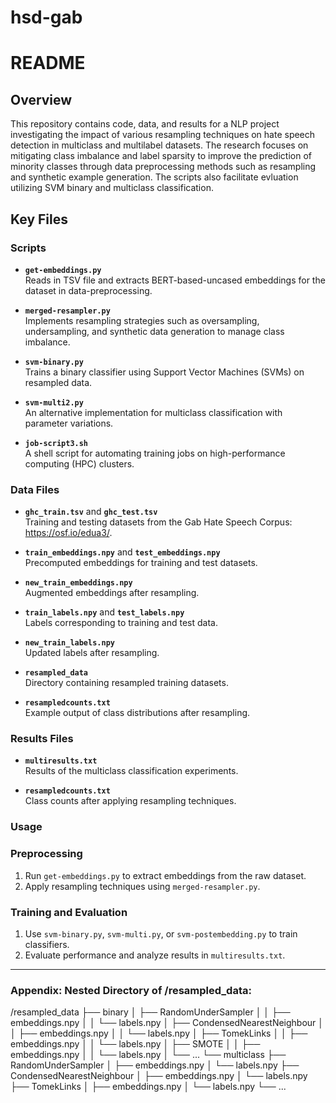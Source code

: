 # hsd-gab

# README

## Overview

This repository contains code, data, and results for a NLP project investigating the impact of various resampling techniques on hate speech detection in multiclass and multilabel datasets. The research focuses on mitigating class imbalance and label sparsity to improve the prediction of minority classes through data preprocessing methods such as resampling and synthetic example generation. The scripts also facilitate evluation utilizing SVM binary and multiclass classification. 

## Key Files

### Scripts
- **`get-embeddings.py`**  
  Reads in TSV file and extracts BERT-based-uncased embeddings for the dataset in data-preprocessing.

- **`merged-resampler.py`**  
  Implements resampling strategies such as oversampling, undersampling, and synthetic data generation to manage class imbalance.

- **`svm-binary.py`**  
  Trains a binary classifier using Support Vector Machines (SVMs) on resampled data.

- **`svm-multi2.py`**  
  An alternative implementation for multiclass classification with parameter variations.

- **`job-script3.sh`**  
  A shell script for automating training jobs on high-performance computing (HPC) clusters.

### Data Files
- **`ghc_train.tsv`** and **`ghc_test.tsv`**  
  Training and testing datasets from the Gab Hate Speech Corpus: https://osf.io/edua3/. 

- **`train_embeddings.npy`** and **`test_embeddings.npy`**  
  Precomputed embeddings for training and test datasets.

- **`new_train_embeddings.npy`**  
  Augmented embeddings after resampling.

- **`train_labels.npy`** and **`test_labels.npy`**  
  Labels corresponding to training and test data.

- **`new_train_labels.npy`**  
  Updated labels after resampling.

- **`resampled_data`**  
  Directory containing resampled training datasets.

- **`resampledcounts.txt`**  
  Example output of class distributions after resampling.

### Results Files
- **`multiresults.txt`**  
  Results of the multiclass classification experiments.

- **`resampledcounts.txt`**  
  Class counts after applying resampling techniques.

### Usage

### Preprocessing
1. Run `get-embeddings.py` to extract embeddings from the raw dataset.
2. Apply resampling techniques using `merged-resampler.py`.

### Training and Evaluation
1. Use `svm-binary.py`, `svm-multi.py`, or `svm-postembedding.py` to train classifiers.
2. Evaluate performance and analyze results in `multiresults.txt`.

---
### Appendix: Nested Directory of /resampled_data:

/resampled_data
├── binary
│   ├── RandomUnderSampler
│   │   ├── embeddings.npy
│   │   └── labels.npy
│   ├── CondensedNearestNeighbour
│   │   ├── embeddings.npy
│   │   └── labels.npy
│   ├── TomekLinks
│   │   ├── embeddings.npy
│   │   └── labels.npy
│   ├── SMOTE
│   │   ├── embeddings.npy
│   │   └── labels.npy
│   └── ...
└── multiclass
    ├── RandomUnderSampler
    │   ├── embeddings.npy
    │   └── labels.npy
    ├── CondensedNearestNeighbour
    │   ├── embeddings.npy
    │   └── labels.npy
    ├── TomekLinks
    │   ├── embeddings.npy
    │   └── labels.npy
    └── ...
